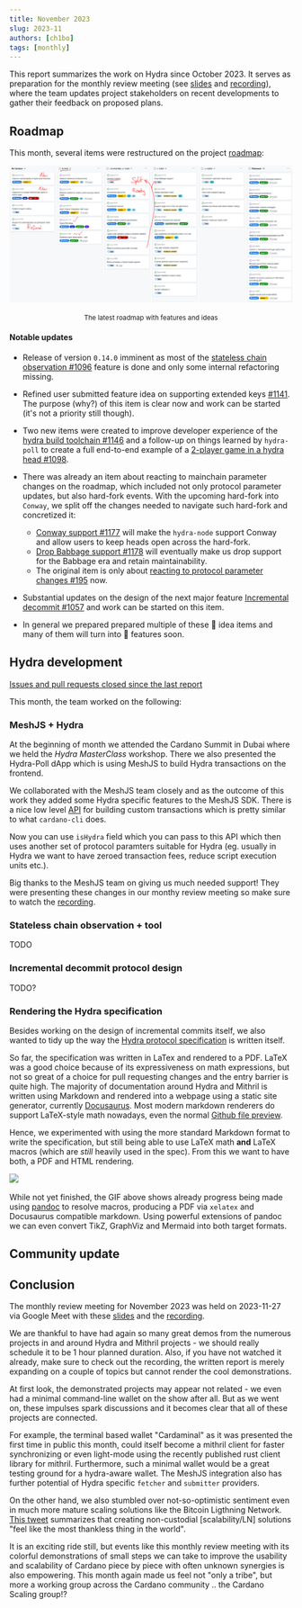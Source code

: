 ```yaml
---
title: November 2023
slug: 2023-11
authors: [ch1bo]
tags: [monthly]
---
```


This report summarizes the work on Hydra since October 2023. It serves as
preparation for the monthly review meeting (see [slides][slides] and
[recording][recording]), where the team updates project stakeholders on recent
developments to gather their feedback on proposed plans.

## Roadmap

This month, several items were restructured on the project
[roadmap](https://github.com/orgs/input-output-hk/projects/21/views/7):

![The roadmap with features and ideas](./img/2023-11-roadmap.jpg) <small><center>The latest roadmap with features and ideas</center></small>

#### Notable updates

- Release of version `0.14.0` imminent as most of the [stateless chain
  observation #1096](https://github.com/input-output-hk/hydra/issues/1096)
  feature is done and only some internal refactoring missing.

- Refined user submitted feature idea on supporting extended keys
  [#1141](https://github.com/input-output-hk/hydra/issues/1141). The purpose
  (why?) of this item is clear now and work can be started (it's not a priority
  still though).

- Two new items were created to improve developer experience of the [hydra build
  toolchain #1146](https://github.com/input-output-hk/hydra/issues/1146) and a
  follow-up on things learned by `hydra-poll` to create a full end-to-end
  example of a [2-player game in a hydra head
  #1098](https://github.com/input-output-hk/hydra/issues/1098).

- There was already an item about reacting to mainchain parameter changes on the
  roadmap, which included not only protocol parameter updates, but also
  hard-fork events. With the upcoming hard-fork into `Conway`, we split off the
  changes needed to navigate such hard-fork and concretized it:

  + [Conway support #1177](https://github.com/input-output-hk/hydra/issues/1177) will make the `hydra-node` support Conway and allow users to keep heads open across the hard-fork.
  + [Drop Babbage support #1178](https://github.com/input-output-hk/hydra/issues/1178) will eventually make us drop support for the Babbage era and retain maintainability.
  + The original item is only about [reacting to protocol parameter changes #195](https://github.com/input-output-hk/hydra/issues/195) now.

- Substantial updates on the design of the next major feature [Incremental decommit #1057](https://github.com/input-output-hk/hydra/issues/1057) and work can be started on this item.

- In general we prepared prepared multiple of these 💭 idea items and many of them will turn into 💬 features soon.

## Hydra development

[Issues and pull requests closed since the last
report](https://github.com/input-output-hk/hydra/issues?q=is%3Aclosed+sort%3Aupdated-desc+closed%3A2023-10-31..2023-11-30)

This month, the team worked on the following:

### MeshJS + Hydra

At the beginning of month we attended the Cardano Summit in Dubai where we held
the _Hydra MasterClass_ workshop. There we also presented the Hydra-Poll dApp
which is using MeshJS to build Hydra transactions on the frontend.

We collaborated with the MeshJS team closely and as the outcome of this work
they added some Hydra specific features to the MeshJS SDK. There is a nice low
level [API](https://meshjs.dev/apis/transaction/builderExample) for building
custom transactions which is pretty similar to what `cardano-cli` does.

Now you can use `isHydra` field which you can pass to this API which then uses
another set of protocol paramters suitable for Hydra (eg. usually in Hydra we
want to have zeroed transaction fees, reduce script execution units etc.).

Big thanks to the MeshJS team on giving us much needed support! They were
presenting these changes in our monthy review meeting so make sure to watch the
[recording](https://drive.google.com/file/d/1-iv8IveUzA2KrJV_Kqrgx4ts05Ow0zjM).

### Stateless chain observation + tool

TODO

### Incremental decommit protocol design

TODO?

### Rendering the Hydra specification

Besides working on the design of incremental commits itself, we also wanted to
tidy up the way the [Hydra protocol
specification](https://hydra.family/head-protocol/core-concepts/specification)
is written itself.

So far, the specification was written in LaTex and rendered to a PDF. LaTeX was
a good choice because of its expressiveness on math expressions, but not so
great of a choice for pull requesting changes and the entry barrier is quite
high. The majority of documentation around Hydra and Mithril is written using
Markdown and rendered into a webpage using a static site generator, currently
[Docusaurus](https://docusaurus.io/). Most modern markdown renderers do support
LaTeX-style math nowadays, even the normal [Github file
preview](https://docs.github.com/en/get-started/writing-on-github/working-with-advanced-formatting/writing-mathematical-expressions).

Hence, we experimented with using the more standard Markdown format to write the
specification, but still being able to use LaTeX math **and** LaTeX macros
(which are _still_ heavily used in the spec). From this we want to have both, a
PDF and HTML rendering.

![](https://ipfs.io/ipfs/QmPUTYaSViLEyZcGmsTPL4jHdGSevH3yc3RD7TRhU3ivwH?filename=Peek%202023-11-28%2018-42.gif)

While not yet finished, the GIF above shows already progress being made using
[pandoc](https://pandoc.org/) to resolve macros, producing a PDF via `xelatex`
and Docusaurus compatible markdown. Using powerful extensions of pandoc we can
even convert TikZ, GraphViz and Mermaid into both target formats.

## Community update


## Conclusion

The monthly review meeting for November 2023 was held on 2023-11-27 via Google
Meet with these [slides][slides] and the [recording][recording].

We are thankful to have had again so many great demos from the numerous projects
in and around Hydra and Mithril projects - we should really schedule it to be 1
hour planned duration. Also, if you have not watched it already, make sure to
check out the recording, the written report is merely expanding on a couple of
topics but cannot render the cool demonstrations.

At first look, the demonstrated projects may appear not related - we even had a
minimal command-line wallet on the show after all. But as we went on, these
impulses spark discussions and it becomes clear that all of these projects are
connected.

For example, the terminal based wallet "Cardaminal" as it was presented the
first time in public this month, could itself become a mithril client for faster
synchronizing or even light-mode using the recently published rust client
library for mithril. Furthermore, such a minimal wallet would be a great testing
ground for a hydra-aware wallet. The MeshJS integration also has further
potential of Hydra specific `fetcher` and `submitter` providers.

On the other hand, we also stumbled over not-so-optimistic sentiment even in
much more mature scaling solutions like the Bitcoin Ligthning Network. [This
tweet](https://twitter.com/udiWertheimer/status/1719122153155473492) summarizes
that creating non-custodial [scalability/LN] solutions "feel like the most
thankless thing in the world".

It is an exciting ride still, but events like this monthly review meeting with
its colorful demonstrations of small steps we can take to improve the usability
and scalability of Cardano piece by piece with often unknown synergies is also
empowering. This month again made us feel not "only a tribe", but more a working
group across the Cardano community .. the Cardano Scaling group!?

[slides]: https://docs.google.com/presentation/d/1JA_frlOXVrrBeaBGUnIq3U9cclrfU1A2cZR9B2AeVJg
[recording]: https://drive.google.com/file/d/1-iv8IveUzA2KrJV_Kqrgx4ts05Ow0zjM
